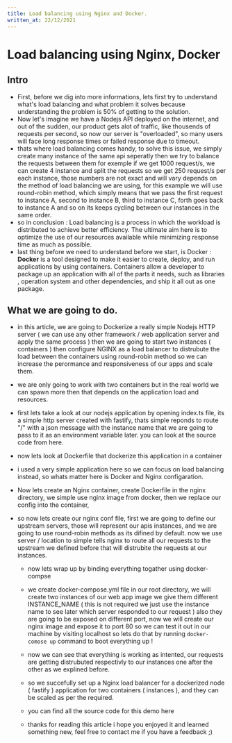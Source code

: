 ```yaml
---
title: Load balancing using Nginx and Docker.
written_at: 22/12/2021
---
```


# Load balancing using Nginx, Docker

## Intro

- First, before we dig into more informations, lets first try to understand what's load balancing and what problem it solves because understanding the problem is 50% of getting to the solution.
- Now let's imagine we have a Nodejs API deployed on the internet, and out of the sudden, our product gets alot of traffic, like thousends of requests per second, so now our server is "overloaded", so many users will face long response times or failed response due to timeout.
- thats where load balancing comes handy, to solve this issue, we simply create many instance of the same api seperatly then we try to balance the requests between them for exemple if we get 1000 request/s, we can create 4 instance and split the requests so we get 250 request/s per each instance, those numbers are not exact and will vary depends on the method of load balancing we are using, for this example we will use round-robin method, which simply means that we pass the first request to instance A, second to instance B, third to instance C, forth goes back to instance A and so on its keeps cycling between our instances in the same order.
- so in conclusion : Load balancing is a process in which the workload is distributed to achieve better efficiency. The ultimate aim here is to optimize the use of our resources available while minimizing response time as much as possible.
- last thing before we need to understand before we start, is Docker : **Docker** is a tool designed to make it easier to create, deploy, and run applications by using containers. Containers allow a developer to package up an application with all of the parts it needs, such as libraries , operation system and other dependencies, and ship it all out as one package.

## What we are going to do.

- in this article, we are going to Dockerize a really simple Nodejs HTTP server ( we can use any other framework / web application server and apply the same process ) then we are going to start two instances ( containers ) then configure NGINX as a load balancer to distrubute the load between the containers using round-robin method so we can increase the perormance and responsiveness of our apps and scale them.
- we are only going to work with two containers but in the real world we can spawn more then that depends on the application load and resources.
- first lets take a look at our nodejs application by opening index.ts file, its a simple http server created with fastify, thats simple reponds to route "/" with a json message with the instance name that we are going to pass to it as an environment variable later. you can look at the source code from here.
- now lets look at Dockerfile that dockerize this application in a container
- i used a very simple application here so we can focus on load balancing instead, so whats matter here is Docker and Nginx configaration.
- Now lets create an Nginx container, create Dockerfile in the nginx directory, we simple use nginx image from docker, then we replace our config into the container,
- so now lets create our nginx conf file, first we are going to define our upstream servers, those will represent our apis instances, and we are going to use round-robin methods as its difined by default.
  now we use server / location to simple tells nginx to route all our requests to the upstream we defined before that will distrubite the requests at our instances.

  - now lets wrap up by binding everything togather using docker-compse
  - we create docker-compose.yml file in our root directory, we will create two instances of our web app image we give them different INSTANCE_NAME ( this is not required we just use the instance name to see later which server responded to our request ) also they are going to be exposed on different port, now we will create our nginx image and expose it to port 80 so we can test it out in our machine by visiting localhost so lets do that by running `docker-comose up` command to boot everything up !

  - now we can see that everything is working as intented, our requests are getting distrubuted respectivly to our instances one after the other as we explined before.
  - so we succefully set up a Nginx load balancer for a dockerized node ( fastify ) application for two containers ( instances ), and they can be scaled as per the required.
  - you can find all the source code for this demo here
  - thanks for reading this article i hope you enjoyed it and learned something new, feel free to contact me if you have a feedback ;)

